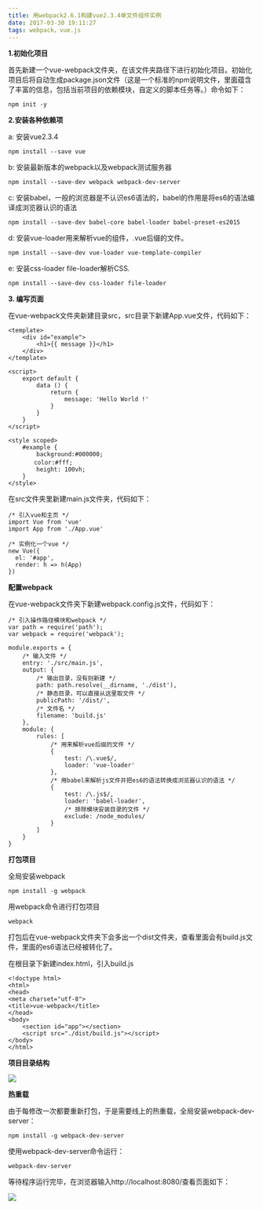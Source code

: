 ```yaml
---
title: 用webpack2.6.1构建vue2.3.4单文件组件实例
date: 2017-03-30 19:11:27
tags: webpack，vue.js
---
```



**1.初始化项目**

首先新建一个vue-webpack文件夹，在该文件夹路径下进行初始化项目。初始化项目后将自动生成package.json文件（这是一个标准的npm说明文件，里面蕴含了丰富的信息，包括当前项目的依赖模块，自定义的脚本任务等。）命令如下：

    npm init -y 
    
**2.安装各种依赖项**
  
a: 安装vue2.3.4

    npm install --save vue
    
b: 安装最新版本的webpack以及webpack测试服务器

    npm install --save-dev webpack webpack-dev-server

c: 安装babel，一般的浏览器是不认识es6语法的，babel的作用是将es6的语法编译成浏览器认识的语法

    npm install --save-dev babel-core babel-loader babel-preset-es2015
    
d: 安装vue-loader用来解析vue的组件，.vue后缀的文件。

    npm install --save-dev vue-loader vue-template-compiler
    
e: 安装css-loader file-loader解析CSS.

    npm install --save-dev css-loader file-loader 
    
**3. 编写页面**

在vue-webpack文件夹新建目录src，src目录下新建App.vue文件，代码如下：

    <template>
        <div id="example">
            <h1>{{ message }}</h1>
        </div>
    </template>
    
    <script>
        export default {
            data () {
                return {
                    message: 'Hello World !'
                }
            }
        }
    </script>
    
    <style scoped>
        #example {
            background:#000000;
        　　color:#fff;
            height: 100vh;
        }
    </style>
    

在src文件夹里新建main.js文件夹，代码如下：


    /* 引入vue和主页 */
    import Vue from 'vue'
    import App from './App.vue'
    
    /* 实例化一个vue */
    new Vue({
      el: '#app',
      render: h => h(App)
    })
 

**配置webpack**

在vue-webpack文件夹下新建webpack.config.js文件，代码如下：

    /* 引入操作路径模块和webpack */
    var path = require('path');
    var webpack = require('webpack');
    
    module.exports = {
        /* 输入文件 */
        entry: './src/main.js',
        output: {
            /* 输出目录，没有则新建 */
            path: path.resolve(__dirname, './dist'),
            /* 静态目录，可以直接从这里取文件 */
            publicPath: '/dist/',
            /* 文件名 */
            filename: 'build.js'
        },
        module: {
            rules: [
                /* 用来解析vue后缀的文件 */
                {
                    test: /\.vue$/,
                    loader: 'vue-loader'
                },
                /* 用babel来解析js文件并把es6的语法转换成浏览器认识的语法 */
                {
                    test: /\.js$/,
                    loader: 'babel-loader',
                    /* 排除模块安装目录的文件 */
                    exclude: /node_modules/
                }
            ]
        }
    }
 

**打包项目**

全局安装webpack

    npm install -g webpack

用webpack命令进行打包项目

    webpack

打包后在vue-webpack文件夹下会多出一个dist文件夹，查看里面会有build.js文件，里面的es6语法已经被转化了。



在根目录下新建index.html，引入build.js

    <!doctype html>
    <html>
    <head>
    <meta charset="utf-8">
    <title>vue-webpack</title>
    </head>
    <body>
        <section id="app"></section>
        <script src="./dist/build.js"></script>
    </body>
    </html>
 
**项目目录结构**

![](https://yxyuxuan.github.io/WeiXinErrorImages/vue-webpack1.png)

**热重载**

由于每修改一次都要重新打包，于是需要线上的热重载，全局安装webpack-dev-server：

    npm install -g webpack-dev-server 
    
使用webpack-dev-server命令运行：

    webpack-dev-server 
    
等待程序运行完毕，在浏览器输入http://localhost:8080/查看页面如下：

![](https://yxyuxuan.github.io/WeiXinErrorImages/vue-webpack.png)


